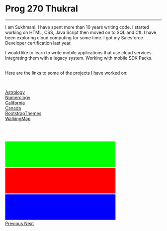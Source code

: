 

# Prog 270 Thukral

***




<p>I am Sukhmani. I have spent more than 10 years writing code. I started working on HTML, CSS, Java Script then moved on to SQL and  C#. I have been exploring cloud computing for some time. I got my Salesforce Developer certification last year.

I would like to learn to write mobile applications that use cloud services. Integrating them with a legacy system. Working with mobile SDK Packs.

<br>
Here are the links to some of the projects I have worked on:

</p>

<br>

<a href="AstrologyFinal.html">Astrology</a>
<br>
<a href="NumerologyFinal.html">Numerology</a>
<br>
<a href="california.html">California</a>
<br>
<a href="canada.html">Canada</a>
<br>
<a href="BootstrapThemes.html">BootstrapThemes</a>
<br>
<a href="WalkingMap.html">WalkingMap</a>
<br>
<br>
<br>
<br>
<div id="carousel-example-generic" class="carousel slide" data-ride="carousel">

  <div class="carousel-inner" role="listbox">
    <div class="item active">
      <img src="/images/carousel1.png" alt="First slide">
    </div>
    <div class="item">
      <img src="/images/carousel2.png" alt="Second slide">
    </div>
    <div class="item">
      <img src="/images/carousel3.png" alt="Third slide">
    </div>
  </div>
  <a class="left carousel-control" href="#carousel-example-generic" role="button" data-slide="prev">
    <span class="glyphicon glyphicon-chevron-left" aria-hidden="true"></span>
    <span class="sr-only">Previous</span>
  </a>
  <a class="right carousel-control" href="#carousel-example-generic" role="button" data-slide="next">
    <span class="glyphicon glyphicon-chevron-right" aria-hidden="true"></span>
    <span class="sr-only">Next</span>
  </a>
</div>


